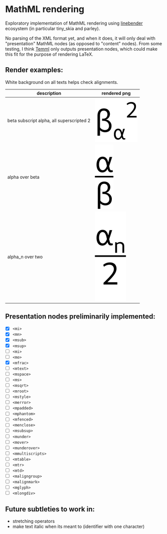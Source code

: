 # MathML rendering

Exploratory implementation of MathML rendering using [linebender](https://github.com/linebender) ecosystem (in particular tiny_skia and parley).

No parsing of the XML format yet, and when it does, it will only deal with "presentation" MathML nodes (as opposed to "content" nodes).
From some testing, I think [Temml](https://github.com/ronkok/Temml)
only outputs presentation nodes, which could make this fit for the purpose of rendering LaTeX.

## Render examples:

White background on all texts helps check alignments.

| description | rendered png |
| --- | --- |
| beta subscript alpha, all superscripted 2 | ![alt](examples/beta_sub_alpha_sup_2.png "{\\beta_{\\alpha}}^{2}") |
| alpha over beta | ![alt](examples/alpha_over_beta.png "{\\frac{\\alpha}{\\beta}}") |
| alpha_n over two | ![alt](examples/half_alpha_n.png "{\\frac{\\alpha}{\\beta}}") |

## Presentation nodes preliminarily implemented:
- [x] `<mi>`
- [x] `<mn>`
- [x] `<msub>`
- [x] `<msup>`
- [ ] `<mi>`
- [ ] `<mo>`
- [x] `<mfrac>`
- [ ] `<mtext>`
- [ ] `<mspace>`
- [ ] `<ms>`
- [ ] `<msqrt>`
- [ ] `<mroot>`
- [ ] `<mstyle>`
- [ ] `<merror>`
- [ ] `<mpadded>`
- [ ] `<mphantom>`
- [ ] `<mfenced>`
- [ ] `<menclose>`
- [ ] `<msubsup>`
- [ ] `<munder>`
- [ ] `<mover>`
- [ ] `<munderover>`
- [ ] `<mmultiscripts>`
- [ ] `<mtable>`
- [ ] `<mtr>`
- [ ] `<mtd>`
- [ ] `<maligngroup>`
- [ ] `<malignmark>`
- [ ] `<mglyph>`
- [ ] `<mlongdiv>`

## Future subtleties to work in:
- stretching operators
- make text italic when its meant to (identifier with one character)
